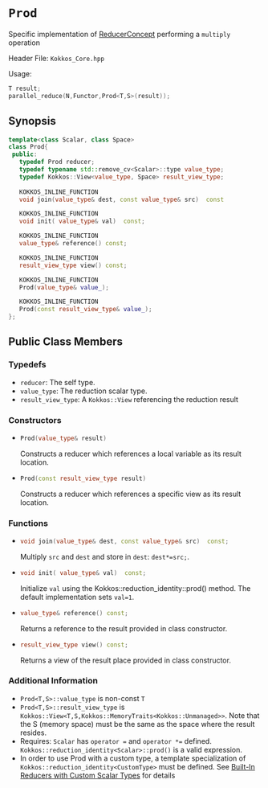 # `Prod`

Specific implementation of [ReducerConcept](ReducerConcept) performing a `multiply` operation

Header File: `Kokkos_Core.hpp`

Usage: 
```c++
T result;
parallel_reduce(N,Functor,Prod<T,S>(result));
```

## Synopsis 
```c++
template<class Scalar, class Space>
class Prod{
 public:
   typedef Prod reducer;
   typedef typename std::remove_cv<Scalar>::type value_type;
   typedef Kokkos::View<value_type, Space> result_view_type;
   
   KOKKOS_INLINE_FUNCTION
   void join(value_type& dest, const value_type& src)  const

   KOKKOS_INLINE_FUNCTION
   void init( value_type& val)  const;

   KOKKOS_INLINE_FUNCTION
   value_type& reference() const;

   KOKKOS_INLINE_FUNCTION
   result_view_type view() const;

   KOKKOS_INLINE_FUNCTION
   Prod(value_type& value_);

   KOKKOS_INLINE_FUNCTION
   Prod(const result_view_type& value_);
};
```

## Public Class Members

### Typedefs
   
 * `reducer`: The self type.
 * `value_type`: The reduction scalar type.
 * `result_view_type`: A `Kokkos::View` referencing the reduction result 

### Constructors
 
 * ```c++
   Prod(value_type& result)
   ```
   Constructs a reducer which references a local variable as its result location.  
 
 * ```c++
   Prod(const result_view_type result)
   ```
   Constructs a reducer which references a specific view as its result location.

### Functions

 * ```c++
   void join(value_type& dest, const value_type& src)  const;
   ```
   Multiply `src` and `dest` and store in `dest`:  `dest*=src;`. 

 * ```c++
   void init( value_type& val)  const;
   ```
   Initialize `val` using the Kokkos::reduction_identity<Scalar>::prod() method.  The default implementation sets `val=1`.

 * ```c++
   value_type& reference() const;
   ```
   Returns a reference to the result provided in class constructor.

 * ```c++
   result_view_type view() const;
   ```
   Returns a view of the result place provided in class constructor.

### Additional Information
   * `Prod<T,S>::value_type` is non-const `T`
   * `Prod<T,S>::result_view_type` is `Kokkos::View<T,S,Kokkos::MemoryTraits<Kokkos::Unmanaged>>`.  Note that the S (memory space) must be the same as the space where the result resides.
   * Requires: `Scalar` has `operator =` and `operator *=` defined. `Kokkos::reduction_identity<Scalar>::prod()` is a valid expression. 
   * In order to use Prod with a custom type, a template specialization of `Kokkos::reduction_identity<CustomType>` must be defined.  See [Built-In Reducers with Custom Scalar Types](../../../ProgrammingGuide/Custom-Reductions-Built-In-Reducers-with-Custom-Scalar-Types) for details
